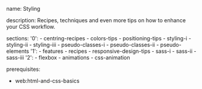 name: Styling

description: Recipes, techniques and even more tips on how to enhance your CSS workflow.

sections:
  '0':
    - centring-recipes
    - colors-tips
    - positioning-tips
    - styling-i
    - styling-ii
    - styling-iii
    - pseudo-classes-i
    - pseudo-classes-ii
    - pseudo-elements
  '1':
    - features
    - recipes
    - responsive-design-tips
    - sass-i
    - sass-ii
    - sass-iii
  '2':
    - flexbox
    - animations
    - css-animation


prerequisites:
  - web:html-and-css-basics
